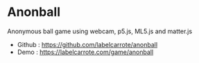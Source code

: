 Anonball
===================

Anonymous ball game using webcam, p5.js, ML5.js and matter.js

- Github : https://github.com/labelcarrote/anonball
- Demo : https://labelcarrote.com/game/anonball
